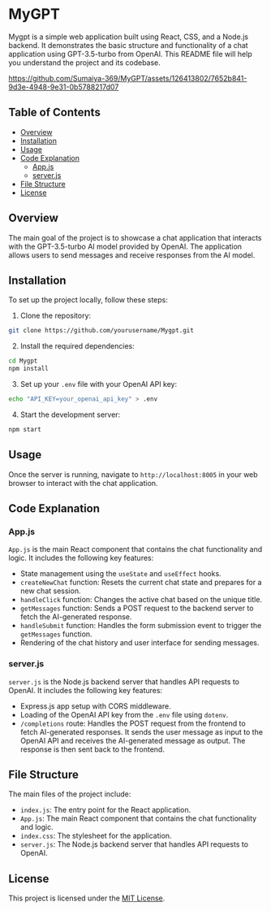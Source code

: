# MyGPT

Mygpt is a simple web application built using React, CSS, and a Node.js backend. It demonstrates the basic structure and functionality of a chat application using GPT-3.5-turbo from OpenAI. This README file will help you understand the project and its codebase.



https://github.com/Sumaiya-369/MyGPT/assets/126413802/7652b841-9d3e-4948-9e31-0b5788217d07



## Table of Contents

- [Overview](#overview)
- [Installation](#installation)
- [Usage](#usage)
- [Code Explanation](#code-explanation)
  - [App.js](#appjs)
  - [server.js](#serverjs)
- [File Structure](#file-structure)
- [License](#license)

## Overview

The main goal of the project is to showcase a chat application that interacts with the GPT-3.5-turbo AI model provided by OpenAI. The application allows users to send messages and receive responses from the AI model.

## Installation

To set up the project locally, follow these steps:

1. Clone the repository:

```bash
git clone https://github.com/yourusername/Mygpt.git
```
2. Install the required dependencies:

```bash
cd Mygpt
npm install
```

3. Set up your `.env` file with your OpenAI API key:

```bash
echo "API_KEY=your_openai_api_key" > .env
```

4. Start the development server:

```bash
npm start
```

## Usage

Once the server is running, navigate to `http://localhost:8005` in your web browser to interact with the chat application.

## Code Explanation

### App.js

`App.js` is the main React component that contains the chat functionality and logic. It includes the following key features:

- State management using the `useState` and `useEffect` hooks.
- `createNewChat` function: Resets the current chat state and prepares for a new chat session.
- `handleClick` function: Changes the active chat based on the unique title.
- `getMessages` function: Sends a POST request to the backend server to fetch the AI-generated response.
- `handleSubmit` function: Handles the form submission event to trigger the `getMessages` function.
- Rendering of the chat history and user interface for sending messages.

### server.js

`server.js` is the Node.js backend server that handles API requests to OpenAI. It includes the following key features:

- Express.js app setup with CORS middleware.
- Loading of the OpenAI API key from the `.env` file using `dotenv`.
- `/completions` route: Handles the POST request from the frontend to fetch AI-generated responses. It sends the user message as input to the OpenAI API and receives the AI-generated message as output. The response is then sent back to the frontend.

## File Structure

The main files of the project include:

- `index.js`: The entry point for the React application.
- `App.js`: The main React component that contains the chat functionality and logic.
- `index.css`: The stylesheet for the application.
- `server.js`: The Node.js backend server that handles API requests to OpenAI.

## License

This project is licensed under the [MIT License](https://opensource.org/licenses/MIT).

